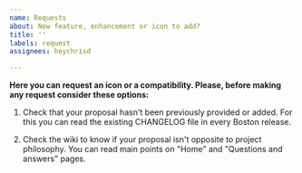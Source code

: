 ```yaml
---
name: Requests
about: New feature, enhancement or icon to add?
title: ''
labels: request
assignees: heychrisd

---
```


**Here you can request an icon or a compatibility. Please, before making any request consider these options:**

1. Check that your proposal hasn't been previously provided or added. For this you can read the existing CHANGELOG file in every Boston release.

2. Check the wiki to know if your proposal isn't opposite to project philosophy. You can read main points on "Home" and "Questions and answers" pages.
